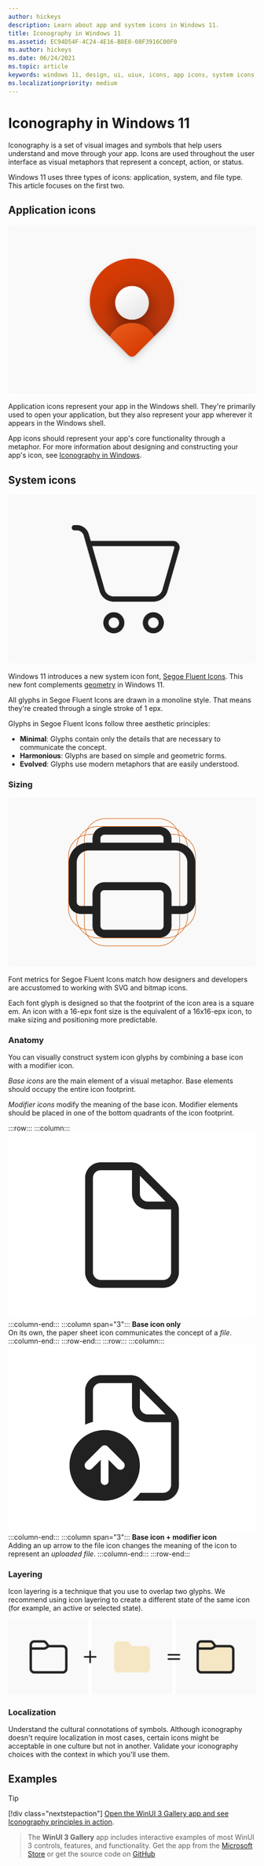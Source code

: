 ```yaml
---
author: hickeys
description: Learn about app and system icons in Windows 11.
title: Iconography in Windows 11
ms.assetid: EC94D54F-4C24-4E16-B8E0-08F3916C00F0
ms.author: hickeys
ms.date: 06/24/2021
ms.topic: article
keywords: windows 11, design, ui, uiux, icons, app icons, system icons, segoe fluent icons, segoe
ms.localizationpriority: medium
---
```


# Iconography in Windows 11

Iconography is a set of visual images and symbols that help users understand and move through your app. Icons are used throughout the user interface as visual metaphors that represent a concept, action, or status.

Windows 11 uses three types of icons: application, system, and file type. This article focuses on the first two.

## Application icons

![An abstract application icon for a hypothetical maps app.](images/iconography_hero_1880.png)

Application icons represent your app in the Windows shell. They're primarily used to open your application, but they also represent your app wherever it appears in the Windows shell.

App icons should represent your app's core functionality through a metaphor. For more information about designing and constructing your app's icon, see [Iconography in Windows](../style/iconography/overview.md).

## System icons

![A shopping cart icon from Segoe Fluent Icons.](images/iconography_SystemIcons.svg)

Windows 11 introduces a new system icon font, [Segoe Fluent Icons](..\downloads\index.md#fonts). This new font complements [geometry](geometry.md) in Windows 11.

All glyphs in Segoe Fluent Icons are drawn in a monoline style. That means they're created through a single stroke of 1 epx.

Glyphs in Segoe Fluent Icons follow three aesthetic principles:

- **Minimal**: Glyphs contain only the details that are necessary to communicate the concept.
- **Harmonious**: Glyphs are based on simple and geometric forms.
- **Evolved**: Glyphs use modern metaphors that are easily understood.

### Sizing

![A properly sized printer icon.](images/iconography_IconSizing.svg)

Font metrics for Segoe Fluent Icons match how designers and developers are accustomed to working with SVG and bitmap icons.

Each font glyph is designed so that the footprint of the icon area is a square em. An icon with a 16-epx font size is the equivalent of a 16x16-epx icon, to make sizing and positioning more predictable.

### Anatomy

You can visually construct system icon glyphs by combining a base icon with a modifier icon.

*Base icons* are the main element of a visual metaphor. Base elements should occupy the entire icon footprint.

*Modifier icons* modify the meaning of the base icon. Modifier elements should be placed in one of the bottom quadrants of the icon footprint.

:::row:::
    :::column:::
        ![A file icon.](images/iconography_Anatomy1.svg)
    :::column-end:::
    :::column span="3":::
        **Base icon only**<br>
        On its own, the paper sheet icon communicates the concept of a *file*.
    :::column-end:::
:::row-end:::
:::row:::
    :::column:::
        ![A file icon overlayed with an up arrow icon.](images/iconography_Anatomy2.svg)
    :::column-end:::
    :::column span="3":::
        **Base icon + modifier icon**<br>
        Adding an up arrow to the file icon changes the meaning of the icon to represent an *uploaded file*.
    :::column-end:::
:::row-end:::

### Layering

Icon layering is a technique that you use to overlap two glyphs. We recommend using icon layering to create a different state of the same icon (for example, an active or selected state).

![A black and white folder icon plus a beige folder icon with no outlines equals a beige folder icon with a black outline.](images/iconography_IconLayering.svg)

### Localization

Understand the cultural connotations of symbols. Although iconography doesn't require localization in most cases, certain icons might be acceptable in one culture but not in another. Validate your iconography choices with the context in which you'll use them.

## Examples

> [!TIP]
> [!div class="nextstepaction"]
> [Open the WinUI 3 Gallery app and see Iconography principles in action](winui3gallery:/item/Icons).

> The **WinUI 3 Gallery** app includes interactive examples of most WinUI 3 controls, features, and functionality. Get the app from the [Microsoft Store](https://www.microsoft.com/store/productId/9P3JFPWWDZRC) or get the source code on [GitHub](https://github.com/microsoft/WinUI-Gallery)
